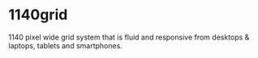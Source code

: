 1140grid
============

1140 pixel wide grid system that is fluid and responsive from desktops & laptops, tablets and smartphones.